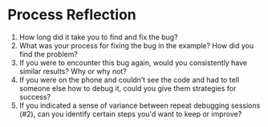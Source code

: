 # Process Reflection

1. How long did it take you to find and fix the bug?
2. What was your process for fixing the bug in the example? How did you find the problem?
3. If you were to encounter this bug again, would you consistently have similar results? Why or why not?
4. If you were on the phone and couldn’t see the code and had to tell someone else how to debug it, could you give them strategies for success?
5. If you indicated a sense of variance between repeat debugging sessions (#2), can you identify certain steps you'd want to keep or improve?
